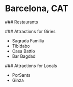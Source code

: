 # Barcelona, CAT

### Restaurants

### Attractions for Giries
- Sagrada Familia
- Tibidabo
- Casa Battlo
- Bar Bagdad

### Attractions for Locals
- PorSants
- Ginza
